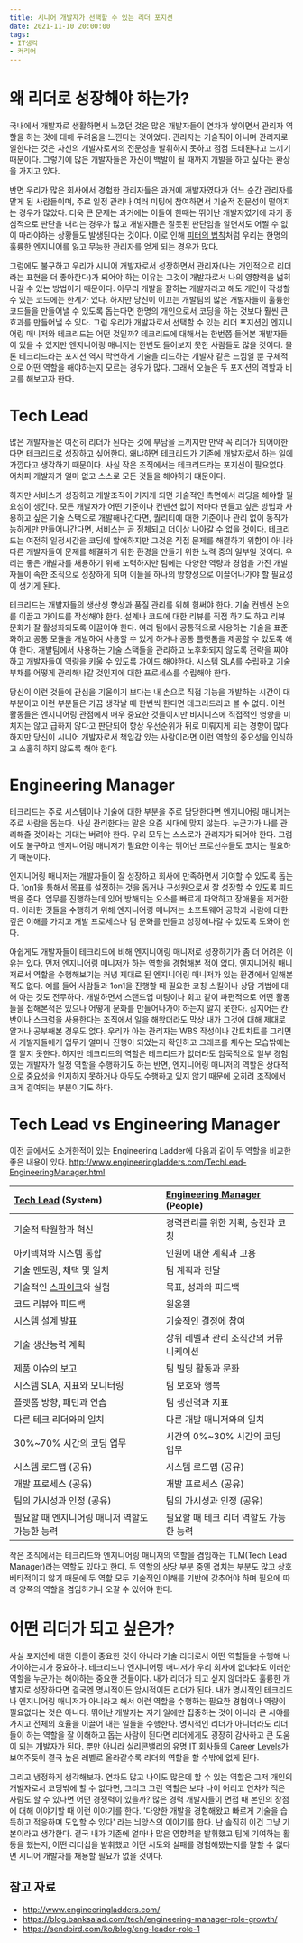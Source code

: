 ```yaml
---
title: 시니어 개발자가 선택할 수 있는 리더 포지션
date: 2021-11-10 20:00:00
tags:
- IT생각
- 커리어
---
```

# 왜 리더로 성장해야 하는가?

국내에서 개발자로 생활하면서 느꼈던 것은 많은 개발자들이 연차가 쌓이면서 관리자 역할을 하는 것에 대해 두려움을 느낀다는 것이었다. 관리자는 기술직이 아니며 관리자로 일한다는 것은 자신의 개발자로서의 전문성을 발휘하지 못하고 점점 도태된다고 느끼기 때문이다. 그렇기에 많은 개발자들은 자신이 백발이 될 때까지 개발을 하고 싶다는 환상을 가지고 있다. 

반면 우리가 많은 회사에서 경험한 관리자들은 과거에 개발자였다가 어느 순간 관리자를 맡게 된 사람들이며, 주로 일정 관리나 여러 미팅에 참여하면서 기술적 전문성이 떨어지는 경우가 많았다. 더욱 큰 문제는 과거에는 이들이 한때는 뛰어난 개발자였기에 자기 중심적으로 판단을 내리는 경우가 많고 개발자들은 잘못된 판단임을 알면서도 어쩔 수 없이 따라야하는 상황들도 발생된다는 것이다. 이로 인해 [피터의 법칙](https://ko.wikipedia.org/wiki/%ED%94%BC%ED%84%B0%EC%9D%98_%EB%B2%95%EC%B9%99)처럼 우리는 한명의 훌륭한 엔지니어를 잃고 무능한 관리자를 얻게 되는 경우가 많다.

그럼에도 불구하고 우리가 시니어 개발자로서 성장하면서 관리자(나는 개인적으로 리더라는 표현을 더 좋아한다)가 되어야 하는 이유는 그것이 개발자로서 나의 영향력을 넓혀 나갈 수 있는 방법이기 때문이다. 아무리 개발을 잘하는 개발자라고 해도 개인이 작성할 수 있는 코드에는 한계가 있다. 하지만 당신이 이끄는 개발팀의 많은 개발자들이 훌륭한 코드들을 만들어낼 수 있도록 돕는다면 한명의 개인으로서 코딩을 하는 것보다 훨씬 큰 효과를 만들어낼 수 있다. 그럼 우리가 개발자로서 선택할 수 있는 리더 포지션인 엔지니어링 매니저와 테크리드는 어떤 것일까? 테크리드에 대해서는 한번쯤 들어본 개발자들이 있을 수 있지만 엔지니어링 매니저는 한번도 들어보지 못한 사람들도 많을 것이다. 물론 테크리드라는 포지션 역시 막연하게 기술을 리드하는 개발자 같은 느낌일 뿐 구체적으로 어떤 역할을 해야하는지 모르는 경우가 많다. 그래서 오늘은 두 포지션의 역할과 비교를 해보고자 한다.

# Tech Lead

많은 개발자들은 여전히 리더가 된다는 것에 부담을 느끼지만 만약 꼭 리더가 되어야한다면 테크리드로 성장하고 싶어한다. 왜냐하면 테크리드가 기존에 개발자로서 하는 일에 가깝다고 생각하기 때문이다. 사실 작은 조직에서는 테크리드라는 포지션이 필요없다. 어차피 개발자가 얼마 없고 스스로 모든 것들을 해야하기 떄문이다. 

하지만 서비스가 성장하고 개발조직이 커지게 되면 기술적인 측면에서 리딩을 해야할 필요성이 생긴다. 모든 개발자가 어떤 기준이나 컨벤션 없이 저마다 만들고 싶은 방법과 사용하고 싶은 기술 스택으로 개발해나간다면, 퀄리티에 대한 기준이나 관리 없이 동작가능하게만 만들어나간다면, 서비스는 곧 정체되고 더이상 나아갈 수 없을 것이다. 테크리드는 여전히 일정시간을 코딩에 할애하지만 그것은 직접 문제를 해결하기 위함이 아니라 다른 개발자들이 문제를 해결하기 위한 환경을 만들기 위한 노력 중의 일부일 것이다. 우리는 좋은 개발자를 채용하기 위해 노력하지만 팀에는 다양한 역량과 경험을 가진 개발자들이 속한 조직으로 성장하게 되며 이들을 하나의 방향성으로 이끌어나가야 할 필요성이 생기게 된다.

테크리드는 개발자들의 생산성 향상과 품질 관리를 위해 힘써야 한다. 기술 컨벤션 논의를 이끌고 가이드를 작성해야 한다. 설계나 코드에 대한 리뷰를 직접 하기도 하고 리뷰 문화가 잘 활성화되도록 이끌어야 한다. 여러 팀에서 공통적으로 사용하는 기술을 표준화하고 공통 모듈을 개발하여 사용할 수 있게 하거나 공통 플랫폼을 제공할 수 있도록 해야 한다. 개발팀에서 사용하는 기술 스택들을 관리하고 노후화되지 않도록 전략을 짜야하고 개발자들이 역량을 키울 수 있도록 가이드 해야한다. 시스템 SLA를 수립하고 기술 부채를 어떻게 관리해나갈 것인지에 대한 프로세스를 수립해야 한다. 

당신이 이런 것들에 관심을 기울이기 보다는 내 손으로 직접 기능을 개발하는 시간이 대부분이고 이런 부분들은 가끔 생각날 때 한번씩 한다면 테크리드라고 볼 수 없다. 이런 활동들은 엔지니어링 관점에서 매우 중요한 것들이지만 비지니스에 직접적인 영향을 미치지는 않고 급하지 않다고 판단되어 항상 우선순위가 뒤로 미뤄지게 되는 경향이 많다. 하지만 당신이 시니어 개발자로서 책임감 있는 사람이라면 이런 역할의 중요성을 인식하고 소홀히 하지 않도록 해야 한다.

# Engineering Manager

테크리드는 주로 시스템이나 기술에 대한 부분을 주로 담당한다면 엔지니어링 매니저는 주로 사람을 돕는다. 사실 관리한다는 말은 요즘 시대에 맞지 않는다. 누군가가 나를 관리해줄 것이라는 기대는 버려야 한다. 우리 모두는 스스로가 관리자가 되어야 한다. 그럼에도 불구하고 엔지니어링 매니저가 필요한 이유는 뛰어난 프로선수들도 코치는 필요하기 때문이다. 

엔지니어링 매니저는 개발자들이 잘 성장하고 회사에 만족하면서 기여할 수 있도록 돕는다. 1on1을 통해서 목표를 설정하는 것을 돕거나 구성원으로서 잘 성장할 수 있도록 피드백을 준다. 업무를 진행하는데 있어 방해되는 요소를 빠르게 파악하고 장애물을 제거한다. 이러한 것들을 수행하기 위해 엔지니어링 매니저는 소프트웨어 공학과 사람에 대한 깊은 이해를 가지고 개발 프로세스나 팀 문화를 만들고 성장해나갈 수 있도록 도와야 한다. 

아쉽게도 개발자들이 테크리드에 비해 엔지니어링 매니저로 성장하기가 좀 더 어려운 이유는 있다. 먼저 엔지니어링 매니저가 하는 역할을 경험해본 적이 없다. 엔지니어링 매니저로서 역할을 수행해보기는 커녕 제대로 된 엔지니어링 매니저가 있는 환경에서 일해본적도 없다. 예를 들어 사람들과 1on1을 진행할 때 필요한 코칭 스킬이나 상담 기법에 대해 아는 것도 전무하다. 개발하면서 스탠드업 미팅이나 회고 같이 파편적으로 어떤 활동 들을 접해본적은 있으나 어떻게 문화를 만들어나가야 하는지 알지 못한다. 심지어는 칸반이나 스크럼을 사용한다는 조직에서 일을 해왔더라도 막상 내가 그것에 대해 제대로 알거나 공부해본 경우도 없다. 우리가 아는 관리자는 WBS 작성이나 간트차트를 그리면서 개발자들에게 업무가 얼마나 진행이 되었는지 확인하고 그래프를 채우는 모습밖에는 잘 알지 못한다. 하지만 테크리드의 역할은 테크리드가 없더라도 암묵적으로 일부 경험있는 개발자가 일정 역할을 수행하기도 하는 반면, 엔지니어링 매니저의 역할은 상대적으로 중요성을 인지하지 못하거나 아무도 수행하고 있지 않기 때문에 오히려 조직에서 크게 결여되는 부분이기도 하다.

# Tech Lead vs Engineering Manager

이전 글에서도 소개한적이 있는 Engineering Ladder에 다음과 같이 두 역할을 비교한 좋은 내용이 있다.
http://www.engineeringladders.com/TechLead-EngineeringManager.html

| [Tech Lead](TechLead.md) (System) | [Engineering Manager](EngineeringManager.md) (People)|
| :--- | :--- |
| 기술적 탁월함과 혁신 | 경력관리를 위한 계획, 승진과 코칭 |
| 아키텍쳐와 시스템 통합 | 인원에 대한 계획과 고용 |
| 기술 멘토링, 채택 및 일치 | 팀 계획과 전달 |
| 기술적인 [스파이크]((https://en.wikipedia.org/wiki/Spike_(software_development)#cite_note-1))와 실험 | 목표, 성과와 피드백 |
| 코드 리뷰와 피드백 | 원온원 |
| 시스템 설계 발표 | 기술적인 결정에 참여 |
| 기술 생산능력 계획 | 상위 레벨과 관리 조직간의 커뮤니케이션 |
| 제품 이슈의 보고 | 팀 빌딩 활동과 문화 |
| 시스템 SLA, 지표와 모니터링 | 팀 보호와 행복 |
| 플랫폼 방향, 패턴과 연습 | 팀 생산력과 지표 |
| 다른 테크 리더와의 일치 | 다른 개발 매니저와의 일치 |
| 30%~70% 시간의 코딩 업무 | 시간의 0%~30% 시간의 코딩 업무 |
| 시스템 로드맵 (공유) | 시스템 로드맵 (공유) |
| 개발 프로세스 (공유) | 개발 프로세스 (공유) |
| 팀의 가시성과 인정 (공유) | 팀의 가시성과 인정 (공유) |
| 필요할 때 엔지니어링 매니저 역할도 가능한 능력 | 필요할 때 테크 리더 역할도 가능한 능력 |

작은 조직에서는 테크리드와 엔지니어링 매니저의 역할을 겸임하는 TLM(Tech Lead Manager)라는 역할도 있다고 한다. 두 역할의 상당 부분 중엔 겹치는 부분도 많고 상호베타적이지 않기 때문에 두 역할 모두 기술적인 이해를 기반에 갖추어야 하며 필요에 따라 양쪽의 역할을 겸임하거나 오갈 수 있어야 한다. 


# 어떤 리더가 되고 싶은가?

사실 포지션에 대한 이름이 중요한 것이 아니라 기술 리더로서 어떤 역할들을 수행해 나가야하는지가 중요하다. 테크리드나 엔지니어링 매니저가 우리 회사에 없더라도 이러한 역할을 누군가는 해야하는 중요한 것들이다. 내가 리더가 되고 싶지 않더라도 훌륭한 개발자로 성장하다면 결국엔 명시적이든 암시적이든 리더가 된다. 내가 명시적인 테크리드나 엔지니어링 매니저가 아니라고 해서 이런 역할을 수행하는 필요한 경험이나 역량이 필요없다는 것은 아니다. 뛰어난 개발자는 자기 일에만 집중하는 것이 아니라 큰 시야를 가지고 전체의 효율을 이끌어 내는 일들을 수행한다. 명시적인 리더가 아니더라도 리더들이 하는 역할을 잘 이해하고 돕는 사람이 된다면 리더에게도 굉장히 감사하고 큰 도움이 되는 개발자가 된다. 뿐만 아니라 실리콘밸리의 유명 IT 회사들의 [Career Levels](https://www.levels.fyi/?compare=Microsoft,Apple,Amazon,Google,Facebook&track=Software%20Engineer)가 보여주듯이 결국 높은 레벨로 올라갈수록 리더의 역할을 할 수밖에 없게 된다.

그리고 냉정하게 생각해보자. 연차도 많고 나이도 많은데 할 수 있는 역할은 그저 개인의 개발자로서 코딩밖에 할 수 없다면, 그리고 그런 역할은 보다 나이 어리고 연차가 적은 사람도 할 수 있다면 어떤 경쟁력이 있을까? 많은 경력 개발자들이 면접 때 본인의 장점에 대해 이야기할 때 이런 이야기를 한다. '다양한 개발을 경험해왔고 빠르게 기술을 습득하고 적응하며 도입할 수 있다' 라는 늬앙스의 이야기를 한다. 난 솔직히 이건 그냥 기본이라고 생각한다. 결국 내가 기존에 얼마나 많은 영향력을 발휘했고 팀에 기여하는 활동을 했는지, 어떤 리더십을 발휘했고 어떤 시도와 실패를 경험해봤는지를 말할 수 없다면 시니어 개발자를 채용할 필요가 없을 것이다.

## 참고 자료
- http://www.engineeringladders.com/
- https://blog.banksalad.com/tech/engineering-manager-role-growth/
- https://sendbird.com/ko/blog/eng-leader-role-1